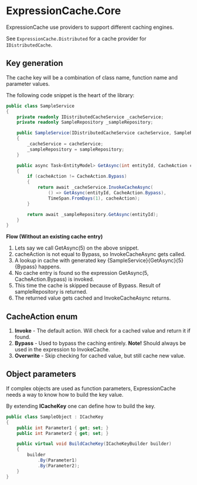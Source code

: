 # ExpressionCache.Core

ExpressionCache use providers to support different caching engines.

See `ExpressionCache.Distributed` for a cache provider for `IDistributedCache`.

## Key generation
The cache key will be a combination of class name, function name and parameter values.  

The following code snippet is the heart of the library:
```csharp
public class SampleService
{
    private readonly IDistributedCacheService _cacheService;
    private readonly SampleRepository _sampleRepository;

    public SampleService(IDistributedCacheService cacheService, SampleRepository sampleRepository)
    {
        _cacheService = cacheService;
        _sampleRepository = sampleRepository;
    }

    public async Task<EntityModel> GetAsync(int entityId, CacheAction cacheAction = CacheAction.Invoke)
    {
        if (cacheAction != CacheAction.Bypass)
        {
            return await _cacheService.InvokeCacheAsync(
                () => GetAsync(entityId, CacheAction.Bypass),
                TimeSpan.FromDays(1), cacheAction);
        }

        return await _sampleRepository.GetAsync(entityId);
    }
}
```

**Flow (Without an existing cache entry)**
1. Lets say we call GetAsync(5) on the above snippet.
2. cacheAction is not equal to Bypass, so InvokeCacheAsync gets called.
3. A lookup in cache with generated key \{SampleService}\{GetAsync}\{5}\{Bypass} happens.
4. No cache entry is found so the expression GetAsync(5, CacheAction.Bypass) is invoked.
5. This time the cache is skipped because of Bypass. Result of sampleRepository is returned.
6. The returned value gets cached and InvokeCacheAsync returns.

## CacheAction enum
1. **Invoke** - The default action. Will check for a cached value and return it if found.
2. **Bypass** - Used to bypass the caching entirely. **Note!** Should always be used in the expression to InvokeCache.
3. **Overwrite** - Skip checking for cached value, but still cache new value.

## Object parameters
If complex objects are used as function parameters, ExpressionCache needs a way to know how to build the key value.

By extending **ICacheKey** one can define how to build the key.

```csharp
public class SampleObject : ICacheKey
{
    public int Parameter1 { get; set; }
    public int Parameter2 { get; set; }

    public virtual void BuildCacheKey(ICacheKeyBuilder builder)
    {
        builder
            .By(Parameter1)
            .By(Parameter2);
    }
}
```
